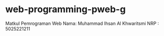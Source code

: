 # web-programming-pweb-g
 Matkul Pemrograman Web 
 Nama: Muhammad Ihsan Al Khwaritsmi
 NRP : 5025221211